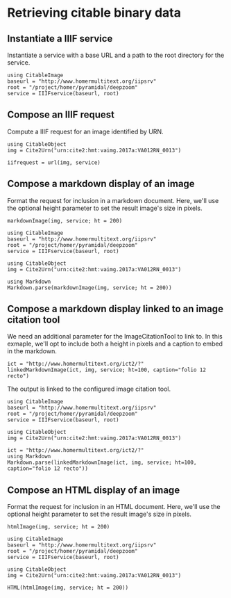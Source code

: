 # Retrieving citable binary data


## Instantiate a IIIF service

Instantiate a service with a base URL and a path to the root directory for the service.

```@example eg
using CitableImage
baseurl = "http://www.homermultitext.org/iipsrv"
root = "/project/homer/pyramidal/deepzoom"
service = IIIFservice(baseurl, root)
```    


## Compose an IIIF request 

Compute a IIIF request for an image identified by URN.


```@example eg
using CitableObject
img = Cite2Urn("urn:cite2:hmt:vaimg.2017a:VA012RN_0013")

iifrequest = url(img, service)
```


## Compose a markdown display of an image

Format the request for inclusion in a markdown document.  Here, we'll use the optional height parameter to set the result image's size in pixels.

```@example eg
markdownImage(img, service; ht = 200)
```
```@eval
using CitableImage
baseurl = "http://www.homermultitext.org/iipsrv"
root = "/project/homer/pyramidal/deepzoom"
service = IIIFservice(baseurl, root)

using CitableObject
img = Cite2Urn("urn:cite2:hmt:vaimg.2017a:VA012RN_0013")

using Markdown
Markdown.parse(markdownImage(img, service; ht = 200))
```

## Compose a markdown display linked to an image citation tool

We need an additional parameter for the ImageCitationTool to link to.  In this exmaple, we'll opt to include both a height in pixels and a caption to embed in the markdown.


```@example eg
ict = "http://www.homermultitext.org/ict2/?"
linkedMarkdownImage(ict, img, service; ht=100, caption="folio 12 recto")
```

The output is linked to the configured image citation tool.

```@eval
using CitableImage
baseurl = "http://www.homermultitext.org/iipsrv"
root = "/project/homer/pyramidal/deepzoom"
service = IIIFservice(baseurl, root)

using CitableObject
img = Cite2Urn("urn:cite2:hmt:vaimg.2017a:VA012RN_0013")

ict = "http://www.homermultitext.org/ict2/?"
using Markdown
Markdown.parse(linkedMarkdownImage(ict, img, service; ht=100, caption="folio 12 recto"))
```




## Compose an HTML display of an image

Format the request for inclusion in an HTML document.  Here, we'll use the optional height parameter to set the result image's size in pixels.

```@example eg
htmlImage(img, service; ht = 200)
```


```@eval
using CitableImage
baseurl = "http://www.homermultitext.org/iipsrv"
root = "/project/homer/pyramidal/deepzoom"
service = IIIFservice(baseurl, root)

using CitableObject
img = Cite2Urn("urn:cite2:hmt:vaimg.2017a:VA012RN_0013")

HTML(htmlImage(img, service; ht = 200))
```